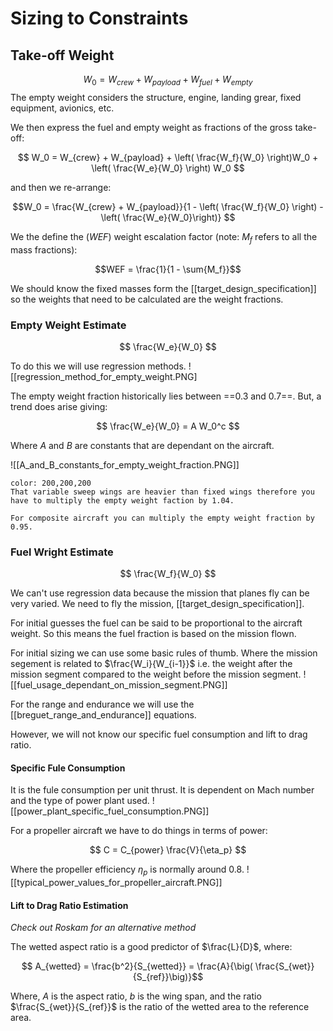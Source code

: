 # Sizing to Constraints

## Take-off Weight
$$W_0 = W_{crew} + W_{payload} + W_{fuel} + W_{empty}$$
The empty weight considers the structure, engine, landing grear, fixed equipment, avionics, etc.

We then express the fuel and empty weight as fractions of the gross take-off:

$$ W_0 = W_{crew} + W_{payload} + \left( \frac{W_f}{W_0}  \right)W_0 + \left( \frac{W_e}{W_0} \right) W_0 $$

and then we re-arrange:

$$W_0 = \frac{W_{crew} + W_{payload}}{1 - \left( \frac{W_f}{W_0} \right) - \left( \frac{W_e}{W_0}\right)} $$

We the define the ($WEF$) weight escalation factor (note: $M_f$ refers to all the mass fractions):

$$WEF = \frac{1}{1 - \sum{M_f}}$$

We should know the fixed masses form the [[target_design_specification]] so the weights that need to be calculated are the weight fractions.

### Empty Weight Estimate

$$ \frac{W_e}{W_0} $$

To do this we will use regression methods.
![[regression_method_for_empty_weight.PNG]

The empty weight fraction historically lies between ==0.3 and 0.7==. But, a trend does arise giving:

$$ \frac{W_e}{W_0} = A W_0^c $$

Where $A$ and $B$ are constants that are dependant on the aircraft.

![[A_and_B_constants_for_empty_weight_fraction.PNG]]

```ad-note
color: 200,200,200
That variable sweep wings are heavier than fixed wings therefore you have to multiply the empty weight faction by 1.04.

For composite aircraft you can multiply the empty weight fraction by 0.95.
```


### Fuel Wright Estimate

$$ \frac{W_f}{W_0} $$

We can't use regression data because the mission that planes fly can be very varied. We need to fly the mission, [[target_design_specification]].

For initial guesses the fuel can be said to be proportional to the aircraft weight. So this means the fuel fraction is based on the mission flown.

For initial sizing we can use some basic rules of thumb. Where the mission segement is related to $\frac{W_i}{W_{i-1}}$ i.e. the weight after the mission segment compared to the weight before the mission segment.
![[fuel_usage_dependant_on_mission_segment.PNG]]

For the range and endurance we will use the [[breguet_range_and_endurance]] equations.

However, we will not know our specific fuel consumption and lift to drag ratio.

#### Specific Fule Consumption
It is the fule consumption per unit thrust. It is dependent on Mach number and the type of power plant used.
![[power_plant_specific_fuel_consumption.PNG]]

For a propeller aircraft we have to do things in terms of power:

$$ C = C_{power} \frac{V}{\eta_p} $$

Where the propeller efficiency $\eta_p$ is normally around 0.8.
![[typical_power_values_for_propeller_aircraft.PNG]]

#### Lift to Drag Ratio Estimation
*Check out Roskam for an alternative method*

The wetted aspect ratio is a good predictor of $\frac{L}{D}$, where:

$$ A_{wetted} = \frac{b^2}{S_{wetted}} = \frac{A}{\big( \frac{S_{wet}}{S_{ref}}\big)}$$

Where, $A$ is the aspect ratio, $b$ is the wing span, and the ratio $\frac{S_{wet}}{S_{ref}}$ is the ratio of the wetted area to the reference area.






